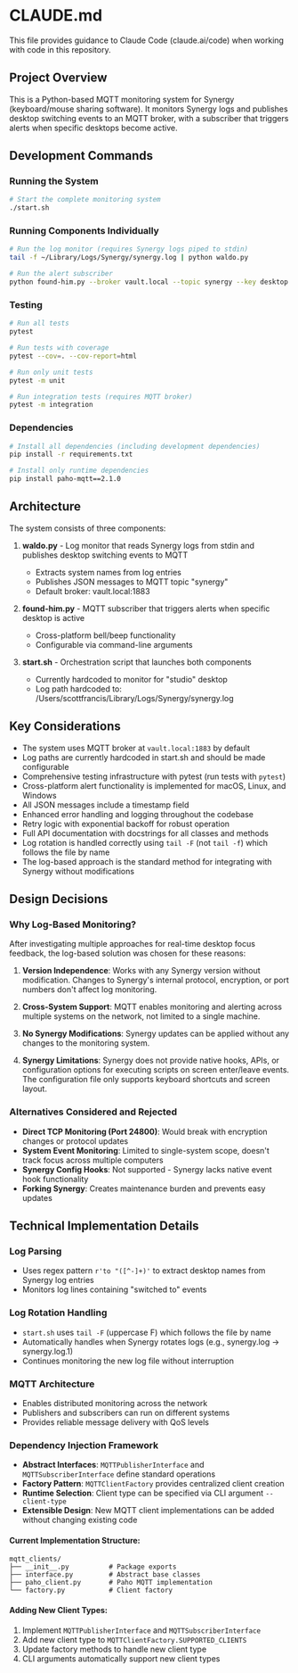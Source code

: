 # CLAUDE.md

This file provides guidance to Claude Code (claude.ai/code) when working with code in this repository.

## Project Overview

This is a Python-based MQTT monitoring system for Synergy (keyboard/mouse sharing software). It monitors Synergy logs and publishes desktop switching events to an MQTT broker, with a subscriber that triggers alerts when specific desktops become active.

## Development Commands

### Running the System
```bash
# Start the complete monitoring system
./start.sh
```

### Running Components Individually
```bash
# Run the log monitor (requires Synergy logs piped to stdin)
tail -f ~/Library/Logs/Synergy/synergy.log | python waldo.py

# Run the alert subscriber
python found-him.py --broker vault.local --topic synergy --key desktop --value studio
```

### Testing
```bash
# Run all tests
pytest

# Run tests with coverage
pytest --cov=. --cov-report=html

# Run only unit tests
pytest -m unit

# Run integration tests (requires MQTT broker)
pytest -m integration
```

### Dependencies
```bash
# Install all dependencies (including development dependencies)
pip install -r requirements.txt

# Install only runtime dependencies
pip install paho-mqtt==2.1.0
```

## Architecture

The system consists of three components:

1. **waldo.py** - Log monitor that reads Synergy logs from stdin and publishes desktop switching events to MQTT
   - Extracts system names from log entries
   - Publishes JSON messages to MQTT topic "synergy"
   - Default broker: vault.local:1883

2. **found-him.py** - MQTT subscriber that triggers alerts when specific desktop is active
   - Cross-platform bell/beep functionality
   - Configurable via command-line arguments

3. **start.sh** - Orchestration script that launches both components
   - Currently hardcoded to monitor for "studio" desktop
   - Log path hardcoded to: /Users/scottfrancis/Library/Logs/Synergy/synergy.log

## Key Considerations

- The system uses MQTT broker at `vault.local:1883` by default
- Log paths are currently hardcoded in start.sh and should be made configurable
- Comprehensive testing infrastructure with pytest (run tests with `pytest`)
- Cross-platform alert functionality is implemented for macOS, Linux, and Windows
- All JSON messages include a timestamp field
- Enhanced error handling and logging throughout the codebase
- Retry logic with exponential backoff for robust operation
- Full API documentation with docstrings for all classes and methods
- Log rotation is handled correctly using `tail -F` (not `tail -f`) which follows the file by name
- The log-based approach is the standard method for integrating with Synergy without modifications

## Design Decisions

### Why Log-Based Monitoring?

After investigating multiple approaches for real-time desktop focus feedback, the log-based solution was chosen for these reasons:

1. **Version Independence**: Works with any Synergy version without modification. Changes to Synergy's internal protocol, encryption, or port numbers don't affect log monitoring.

2. **Cross-System Support**: MQTT enables monitoring and alerting across multiple systems on the network, not limited to a single machine.

3. **No Synergy Modifications**: Synergy updates can be applied without any changes to the monitoring system.

4. **Synergy Limitations**: Synergy does not provide native hooks, APIs, or configuration options for executing scripts on screen enter/leave events. The configuration file only supports keyboard shortcuts and screen layout.

### Alternatives Considered and Rejected

- **Direct TCP Monitoring (Port 24800)**: Would break with encryption changes or protocol updates
- **System Event Monitoring**: Limited to single-system scope, doesn't track focus across multiple computers
- **Synergy Config Hooks**: Not supported - Synergy lacks native event hook functionality
- **Forking Synergy**: Creates maintenance burden and prevents easy updates

## Technical Implementation Details

### Log Parsing
- Uses regex pattern `r'to "([^-]+)'` to extract desktop names from Synergy log entries
- Monitors log lines containing "switched to" events

### Log Rotation Handling
- `start.sh` uses `tail -F` (uppercase F) which follows the file by name
- Automatically handles when Synergy rotates logs (e.g., synergy.log → synergy.log.1)
- Continues monitoring the new log file without interruption

### MQTT Architecture
- Enables distributed monitoring across the network
- Publishers and subscribers can run on different systems
- Provides reliable message delivery with QoS levels

### Dependency Injection Framework
- **Abstract Interfaces**: `MQTTPublisherInterface` and `MQTTSubscriberInterface` define standard operations
- **Factory Pattern**: `MQTTClientFactory` provides centralized client creation
- **Runtime Selection**: Client type can be specified via CLI argument `--client-type`
- **Extensible Design**: New MQTT client implementations can be added without changing existing code

#### Current Implementation Structure:
```
mqtt_clients/
├── __init__.py          # Package exports
├── interface.py         # Abstract base classes
├── paho_client.py       # Paho MQTT implementation
└── factory.py           # Client factory
```

#### Adding New Client Types:
1. Implement `MQTTPublisherInterface` and `MQTTSubscriberInterface`
2. Add new client type to `MQTTClientFactory.SUPPORTED_CLIENTS`
3. Update factory methods to handle new client type
4. CLI arguments automatically support new client types